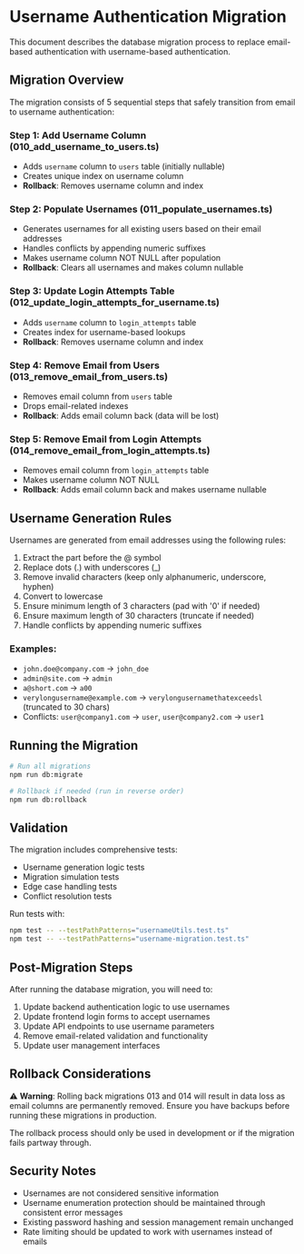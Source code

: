 # Username Authentication Migration

This document describes the database migration process to replace email-based authentication with username-based authentication.

## Migration Overview

The migration consists of 5 sequential steps that safely transition from email to username authentication:

### Step 1: Add Username Column (010_add_username_to_users.ts)
- Adds `username` column to `users` table (initially nullable)
- Creates unique index on username column
- **Rollback**: Removes username column and index

### Step 2: Populate Usernames (011_populate_usernames.ts)
- Generates usernames for all existing users based on their email addresses
- Handles conflicts by appending numeric suffixes
- Makes username column NOT NULL after population
- **Rollback**: Clears all usernames and makes column nullable

### Step 3: Update Login Attempts Table (012_update_login_attempts_for_username.ts)
- Adds `username` column to `login_attempts` table
- Creates index for username-based lookups
- **Rollback**: Removes username column and index

### Step 4: Remove Email from Users (013_remove_email_from_users.ts)
- Removes email column from `users` table
- Drops email-related indexes
- **Rollback**: Adds email column back (data will be lost)

### Step 5: Remove Email from Login Attempts (014_remove_email_from_login_attempts.ts)
- Removes email column from `login_attempts` table
- Makes username column NOT NULL
- **Rollback**: Adds email column back and makes username nullable

## Username Generation Rules

Usernames are generated from email addresses using the following rules:

1. Extract the part before the @ symbol
2. Replace dots (.) with underscores (_)
3. Remove invalid characters (keep only alphanumeric, underscore, hyphen)
4. Convert to lowercase
5. Ensure minimum length of 3 characters (pad with '0' if needed)
6. Ensure maximum length of 30 characters (truncate if needed)
7. Handle conflicts by appending numeric suffixes

### Examples:
- `john.doe@company.com` → `john_doe`
- `admin@site.com` → `admin`
- `a@short.com` → `a00`
- `verylongusername@example.com` → `verylongusernamethatexceedsl` (truncated to 30 chars)
- Conflicts: `user@company1.com` → `user`, `user@company2.com` → `user1`

## Running the Migration

```bash
# Run all migrations
npm run db:migrate

# Rollback if needed (run in reverse order)
npm run db:rollback
```

## Validation

The migration includes comprehensive tests:
- Username generation logic tests
- Migration simulation tests
- Edge case handling tests
- Conflict resolution tests

Run tests with:
```bash
npm test -- --testPathPatterns="usernameUtils.test.ts"
npm test -- --testPathPatterns="username-migration.test.ts"
```

## Post-Migration Steps

After running the database migration, you will need to:

1. Update backend authentication logic to use usernames
2. Update frontend login forms to accept usernames
3. Update API endpoints to use username parameters
4. Remove email-related validation and functionality
5. Update user management interfaces

## Rollback Considerations

⚠️ **Warning**: Rolling back migrations 013 and 014 will result in data loss as email columns are permanently removed. Ensure you have backups before running these migrations in production.

The rollback process should only be used in development or if the migration fails partway through.

## Security Notes

- Usernames are not considered sensitive information
- Username enumeration protection should be maintained through consistent error messages
- Existing password hashing and session management remain unchanged
- Rate limiting should be updated to work with usernames instead of emails